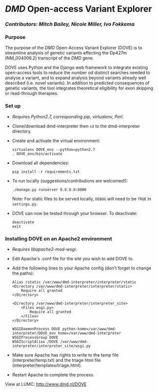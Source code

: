 # _DMD_ Open-access Variant Explorer

### _Contributors: Mitch Bailey, Nicole Miller, Ivo Fokkema_

### Purpose
The purpose of the _DMD_ Open-Access Variant Explorer (DOVE) is to streamline analysis of genetic variants effecting the Dp427m (NM_004006.2) transcript of the _DMD_ gene.

DOVE uses Python and the Django web framework to integrate existing open-access tools to reduce the number od distinct searches needed to analyse a variant, and to expand analysis beyond variants already well described (i.e. novel variants). In addition to predicted consequences of genetic variants, the tool integrates theoretical eligibility for exon skipping or read-through therapies.

### Set up

- _Requires Python2.7, corresponding pip, virtualenv, Perl_.

- Clone/download dmd-interpreter then `cd` to the dmd-interpreter directory.

- Create and activate the virtual environment:

  ```
  virtualenv DOVE_env --python=python2.7
  . DOVE_env/bin/activate
  ```

- Download all dependencies:

  `pip install -r requirements.txt`

- To run locally (suggestions/contributions are welcomed!):

  `./manage.py runserver 0.0.0.0:8000`

  Note: For static files to be served locally, `DEBUG` will need to be `TRUE` in `settings.py`.

- DOVE can now be tested through your browser. To deactivate:

  ```
  deactivate
  exit
  ```

### Installing DOVE on an Apache2 environment

- _Requires libapache2-mod-wsgi_.

- Edit Apache's .conf file for the site you wish to add DOVE to.

- Add the following lines to your Apache config (don't forget to change the paths):

  ```
  Alias /static /var/www/dmd-interpreter/interpreter/static
  <Directory /var/www/dmd-interpreter/interpreter/static>
      Require all granted
  </Directory>

  <Directory /var/www/dmd-interpreter/interpreter_site>
      <Files wsgi.py>
          Require all granted
      </Files>
  </Directory>

  WSGIDaemonProcess DOVE python-home=/var/www/dmd-interpreter/DOVE_env home=/var/www/dmd-interpreter
  WSGIProcessGroup DOVE
  WSGIScriptAlias /DOVE /var/www/dmd-interpreter/interpreter_site/wsgi.py
  ```

- Make sure Apache has rights to write to the temp file (interpreter/temp.txt) and the triage html file (interpreter/templates/triage.html).

- Restart Apache to complete the process.

View at LUMC: http://www.dmd.nl/DOVE
